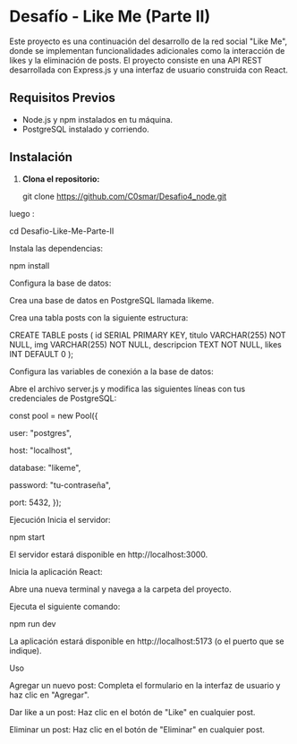 # Desafío - Like Me (Parte II)

Este proyecto es una continuación del desarrollo de la red social "Like Me", donde se implementan funcionalidades adicionales como la interacción de likes y la eliminación de posts. El proyecto consiste en una API REST desarrollada con Express.js y una interfaz de usuario construida con React.

## Requisitos Previos

- Node.js y npm instalados en tu máquina.
- PostgreSQL instalado y corriendo.

## Instalación

1. **Clona el repositorio:**

   git clone https://github.com/C0smar/Desafio4_node.git
   
luego :

   cd Desafio-Like-Me-Parte-II
   
Instala las dependencias:

npm install

Configura la base de datos:

Crea una base de datos en PostgreSQL llamada likeme.

Crea una tabla posts con la siguiente estructura:

CREATE TABLE posts (
    id SERIAL PRIMARY KEY,
    titulo VARCHAR(255) NOT NULL,
    img VARCHAR(255) NOT NULL,
    descripcion TEXT NOT NULL,
    likes INT DEFAULT 0
);

Configura las variables de conexión a la base de datos:

Abre el archivo server.js y modifica las siguientes líneas con tus credenciales de PostgreSQL:

const pool = new Pool({

  user: "postgres", 
  
  host: "localhost",
  
  database: "likeme",
  
  password: "tu-contraseña", 
  
  port: 5432,
});

Ejecución
Inicia el servidor:


npm start

El servidor estará disponible en http://localhost:3000.

Inicia la aplicación React:

Abre una nueva terminal y navega a la carpeta del proyecto.

Ejecuta el siguiente comando:

npm run dev

La aplicación estará disponible en http://localhost:5173 (o el puerto que se indique).

Uso

Agregar un nuevo post: Completa el formulario en la interfaz de usuario y haz clic en "Agregar".

Dar like a un post: Haz clic en el botón de "Like" en cualquier post.

Eliminar un post: Haz clic en el botón de "Eliminar" en cualquier post.
